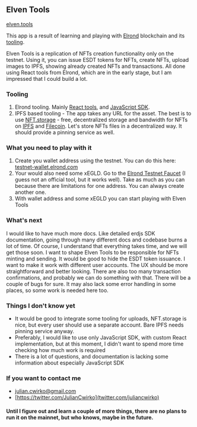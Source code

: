 ## Elven Tools

[elven.tools](https://www.elven.tools)

This app is a result of learning and playing with [Elrond](https://elrond.com/) blockchain and its [tooling](https://github.com/ElrondNetwork).

Elven Tools is a replication of NFTs creation functionality only on the testnet. Using it, you can issue ESDT tokens for NFTs, create NFTs, upload images to IPFS, showing already created NFTs and transactions. All done using React tools from Elrond, which are in the early stage, but I am impressed that I could build a lot.

### Tooling

1. Elrond tooling. Mainly [React tools](https://www.npmjs.com/package/@elrondnetwork/dapp), and [JavaScript SDK](https://www.npmjs.com/package/@elrondnetwork/erdjs).
2. IPFS based tooling - The app takes any URL for the asset. The best is to use [NFT.storage](https://nft.storage/) - free, decentralized storage and bandwidth for NFTs on [IPFS](https://ipfs.io/) and [Filecoin](https://filecoin.io/). Let's store NFTs files in a decentralized way. It should provide a pinning service as well.

### What you need to play with it

1. Create you wallet address using the testnet. You can do this here: [testnet-wallet.elrond.com](https://testnet-wallet.elrond.com/)
2. Your would also need some xEGLD. Go to the [Elrond Testnet Faucet](https://r3d4.fr/elrond/testnet) (I guess not an official tool, but it works well). Take as much as you can because there are limitations for one address. You can always create another one.
3. With wallet address and some xEGLD you can start playing with Elven Tools

### What's next
I would like to have much more docs. Like detailed erdjs SDK documentation, going through many different docs and codebase burns a lot of time. Of course, I understand that everything takes time, and we will get those soon. I want to shape Elven Tools to be responsible for NFTs minting and sending. It would be good to hide the ESDT token issuance. I want to make it work with different user accounts. The UX should be more straightforward and better looking. There are also too many transaction confirmations, and probably we can do something with that. There will be a couple of bugs for sure. It may also lack some error handling in some places, so some work is needed here too.

### Things I don't know yet
- It would be good to integrate some tooling for uploads, NFT.storage is nice, but every user should use a separate account. Bare IPFS needs pinning service anyway.
- Preferably, I would like to use only JavaScript SDK, with custom React implementation, but at this moment, I didn't want to spend more time checking how much work is required
- There is a lot of questions, and documentation is lacking some information about especially JavaScript SDK

### If you want to contact me
- julian.cwirko@gmail.com
- [https://twitter.com/JulianCwirko](twitter.com/juliancwirko)

#### Until I figure out and learn a couple of more things, there are no plans to run it on the mainnet, but who knows, maybe in the future.
